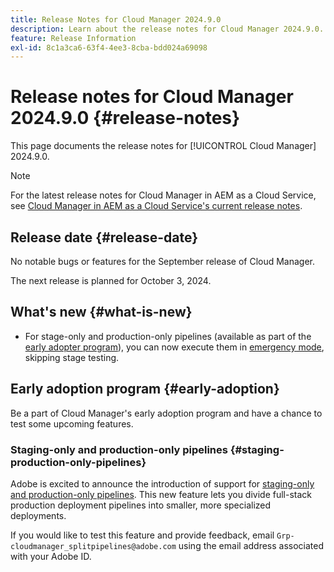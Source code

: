 ```yaml
---
title: Release Notes for Cloud Manager 2024.9.0
description: Learn about the release notes for Cloud Manager 2024.9.0.
feature: Release Information
exl-id: 8c1a3ca6-63f4-4ee3-8cba-bdd024a69098
---
```

# Release notes for Cloud Manager 2024.9.0 {#release-notes}

This page documents the release notes for [!UICONTROL Cloud Manager] 2024.9.0.

>[!NOTE]
>
>For the latest release notes for Cloud Manager in AEM as a Cloud Service, see [Cloud Manager in AEM as a Cloud Service's current release notes](https://experienceleague.adobe.com/en/docs/experience-manager-cloud-service/content/release-notes/cloud-manager/current).

## Release date {#release-date}

No notable bugs or features for the September release of Cloud Manager.

The next release is planned for October 3, 2024.


## What's new {#what-is-new}

* For stage-only and production-only pipelines (available as part of the [early adopter program](#staging-production-only-pipelines)), you can now execute them in [emergency mode](/help/using/stage-prod-only.md#emergency-mode), skipping stage testing.

## Early adoption program {#early-adoption}

Be a part of Cloud Manager's early adoption program and have a chance to test some upcoming features.


### Staging-only and production-only pipelines {#staging-production-only-pipelines}

Adobe is excited to announce the introduction of support for [staging-only and production-only pipelines](/help/using/stage-prod-only.md). This new feature lets you divide full-stack production deployment pipelines into smaller, more specialized deployments.

If you would like to test this feature and provide feedback, email `Grp-cloudmanager_splitpipelines@adobe.com` using the email address associated with your Adobe ID.

<!-- ## Bug fixes

* text

## Known Issues {#known-issues}

{{content-copy-known-issues}} LEAVE IN??? -->
